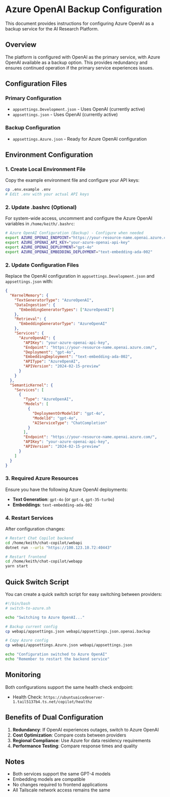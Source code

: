 # Azure OpenAI Backup Configuration

This document provides instructions for configuring Azure OpenAI as a backup service for the AI Research Platform.

## Overview

The platform is configured with OpenAI as the primary service, with Azure OpenAI available as a backup option. This provides redundancy and ensures continued operation if the primary service experiences issues.

## Configuration Files

### Primary Configuration
- `appsettings.Development.json` - Uses OpenAI (currently active)
- `appsettings.json` - Uses OpenAI (currently active)

### Backup Configuration
- `appsettings.Azure.json` - Ready for Azure OpenAI configuration

## Environment Configuration

### 1. Create Local Environment File

Copy the example environment file and configure your API keys:

```bash
cp .env.example .env
# Edit .env with your actual API keys
```

### 2. Update .bashrc (Optional)

For system-wide access, uncomment and configure the Azure OpenAI variables in `/home/keith/.bashrc`:

```bash
# Azure OpenAI Configuration (Backup) - Configure when needed
export AZURE_OPENAI_ENDPOINT="https://your-resource-name.openai.azure.com/"
export AZURE_OPENAI_API_KEY="your-azure-openai-api-key"
export AZURE_OPENAI_DEPLOYMENT="gpt-4o"
export AZURE_OPENAI_EMBEDDING_DEPLOYMENT="text-embedding-ada-002"
```

### 2. Update Configuration Files

Replace the OpenAI configuration in `appsettings.Development.json` and `appsettings.json` with:

```json
{
  "KernelMemory": {
    "TextGeneratorType": "AzureOpenAI",
    "DataIngestion": {
      "EmbeddingGeneratorTypes": ["AzureOpenAI"]
    },
    "Retrieval": {
      "EmbeddingGeneratorType": "AzureOpenAI"
    },
    "Services": {
      "AzureOpenAI": {
        "APIKey": "your-azure-openai-api-key",
        "Endpoint": "https://your-resource-name.openai.azure.com/",
        "Deployment": "gpt-4o",
        "EmbeddingDeployment": "text-embedding-ada-002",
        "APIType": "AzureOpenAI",
        "APIVersion": "2024-02-15-preview"
      }
    }
  },
  "SemanticKernel": {
    "Services": [
      {
        "Type": "AzureOpenAI",
        "Models": [
          {
            "DeploymentOrModelId": "gpt-4o",
            "ModelId": "gpt-4o",
            "AIServiceType": "ChatCompletion"
          }
        ],
        "Endpoint": "https://your-resource-name.openai.azure.com/",
        "APIKey": "your-azure-openai-api-key",
        "APIVersion": "2024-02-15-preview"
      }
    ]
  }
}
```

### 3. Required Azure Resources

Ensure you have the following Azure OpenAI deployments:
- **Text Generation**: `gpt-4o` (or `gpt-4`, `gpt-35-turbo`)
- **Embeddings**: `text-embedding-ada-002`

### 4. Restart Services

After configuration changes:

```bash
# Restart Chat Copilot backend
cd /home/keith/chat-copilot/webapi
dotnet run --urls "https://100.123.10.72:40443"

# Restart frontend
cd /home/keith/chat-copilot/webapp
yarn start
```

## Quick Switch Script

You can create a quick switch script for easy switching between providers:

```bash
#!/bin/bash
# switch-to-azure.sh

echo "Switching to Azure OpenAI..."

# Backup current config
cp webapi/appsettings.json webapi/appsettings.json.openai.backup

# Copy Azure config
cp webapi/appsettings.Azure.json webapi/appsettings.json

echo "Configuration switched to Azure OpenAI"
echo "Remember to restart the backend service"
```

## Monitoring

Both configurations support the same health check endpoint:
- Health Check: `https://ubuntuaicodeserver-1.tail5137b4.ts.net/copilot/healthz`

## Benefits of Dual Configuration

1. **Redundancy**: If OpenAI experiences outages, switch to Azure OpenAI
2. **Cost Optimization**: Compare costs between providers
3. **Regional Compliance**: Use Azure for data residency requirements
4. **Performance Testing**: Compare response times and quality

## Notes

- Both services support the same GPT-4 models
- Embedding models are compatible
- No changes required to frontend applications
- All Tailscale network access remains the same